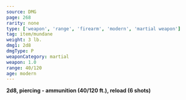```yaml
---
source: DMG
page: 268
rarity: none
type: ['weapon', 'range', 'firearm', 'modern', 'martial weapon']
tag: item/mundane
weight: 3 lb.
dmg1: 2d8
dmgType: P
weaponCategory: martial
weapon: 1.0
range: 40/120
age: modern
---
```


**2d8, piercing - ammunition (40/120 ft.), reload (6 shots)**

